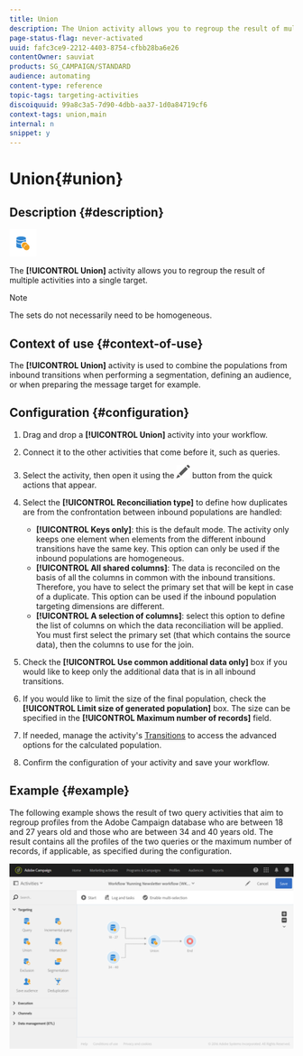 ```yaml
---
title: Union
description: The Union activity allows you to regroup the result of multiple activities into a single target.
page-status-flag: never-activated
uuid: fafc3ce9-2212-4403-8754-cfbb28ba6e26
contentOwner: sauviat
products: SG_CAMPAIGN/STANDARD
audience: automating
content-type: reference
topic-tags: targeting-activities
discoiquuid: 99a8c3a5-7d90-4dbb-aa37-1d0a84719cf6
context-tags: union,main
internal: n
snippet: y
---
```


# Union{#union}

## Description {#description}

![](assets/union.png)

The **[!UICONTROL Union]** activity allows you to regroup the result of multiple activities into a single target.

>[!NOTE]
>
>The sets do not necessarily need to be homogeneous.

## Context of use {#context-of-use}

The **[!UICONTROL Union]** activity is used to combine the populations from inbound transitions when performing a segmentation, defining an audience, or when preparing the message target for example.

## Configuration {#configuration}

1. Drag and drop a **[!UICONTROL Union]** activity into your workflow.
1. Connect it to the other activities that come before it, such as queries.
1. Select the activity, then open it using the ![](assets/edit_darkgrey-24px.png) button from the quick actions that appear.
1. Select the **[!UICONTROL Reconciliation type]** to define how duplicates are from the confrontation between inbound populations are handled:

    * **[!UICONTROL Keys only]**: this is the default mode. The activity only keeps one element when elements from the different inbound transitions have the same key. This option can only be used if the inbound populations are homogeneous.
    * **[!UICONTROL All shared columns]**: The data is reconciled on the basis of all the columns in common with the inbound transitions. Therefore, you have to select the primary set that will be kept in case of a duplicate. This option can be used if the inbound population targeting dimensions are different.
    * **[!UICONTROL A selection of columns]**: select this option to define the list of columns on which the data reconciliation will be applied. You must first select the primary set (that which contains the source data), then the columns to use for the join.

1. Check the **[!UICONTROL Use common additional data only]** box if you would like to keep only the additional data that is in all inbound transitions.
1. If you would like to limit the size of the final population, check the **[!UICONTROL Limit size of generated population]** box. The size can be specified in the **[!UICONTROL Maximum number of records]** field.
1. If needed, manage the activity's [Transitions](../../automating/using/activity-properties.md) to access the advanced options for the calculated population.
1. Confirm the configuration of your activity and save your workflow.

## Example {#example}

The following example shows the result of two query activities that aim to regroup profiles from the Adobe Campaign database who are between 18 and 27 years old and those who are between 34 and 40 years old. The result contains all the profiles of the two queries or the maximum number of records, if applicable, as specified during the configuration.

![](assets/wkf_union_example.png)